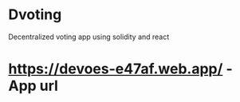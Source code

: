 # Dvoting
 Decentralized voting app using solidity and react

# https://devoes-e47af.web.app/ - App url